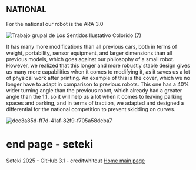 ## NATIONAL

For the national our robot is the ARA 3.0


![Trabajo grupal de Los Sentidos Ilustativo Colorido (7)](https://github.com/user-attachments/assets/a7f41a9e-eb6f-4b7b-aeab-4dcf5554c02b)




It has many more modifications than all previous cars, both in terms of weight, portability, sensor equipment, and larger dimensions than all previous models, which goes against our philosophy of a small robot. However, we realized that this longer and more robustly stable design gives us many more capabilities when it comes to modifying it, as it saves us a lot of physical work after printing. An example of this is the cover, which we no longer have to adapt in comparison to previous robots. This one has a 40% wider turning angle than the previous robot, which already had a greater angle than the 1.1, so it will help us a lot when it comes to leaving parking spaces and parking, and in terms of traction, we adapted and designed a differential for the national competition to prevent skidding on curves.




![dcc3a85d-ff7d-41af-82f9-f705a58deba7](https://github.com/user-attachments/assets/838006a2-ecbd-4a76-87de-019c10b79447)



# end page - seteki
Seteki 2025 - GitHub 3.1 - creditwhitout [Home main page](https://github.com/creditwithout/-/blob/main/README.md)

